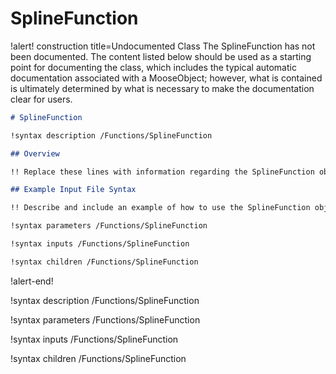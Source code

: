 # SplineFunction

!alert! construction title=Undocumented Class
The SplineFunction has not been documented. The content listed below should be used as a starting point for
documenting the class, which includes the typical automatic documentation associated with a
MooseObject; however, what is contained is ultimately determined by what is necessary to make the
documentation clear for users.

```markdown
# SplineFunction

!syntax description /Functions/SplineFunction

## Overview

!! Replace these lines with information regarding the SplineFunction object.

## Example Input File Syntax

!! Describe and include an example of how to use the SplineFunction object.

!syntax parameters /Functions/SplineFunction

!syntax inputs /Functions/SplineFunction

!syntax children /Functions/SplineFunction
```
!alert-end!

!syntax description /Functions/SplineFunction

!syntax parameters /Functions/SplineFunction

!syntax inputs /Functions/SplineFunction

!syntax children /Functions/SplineFunction
